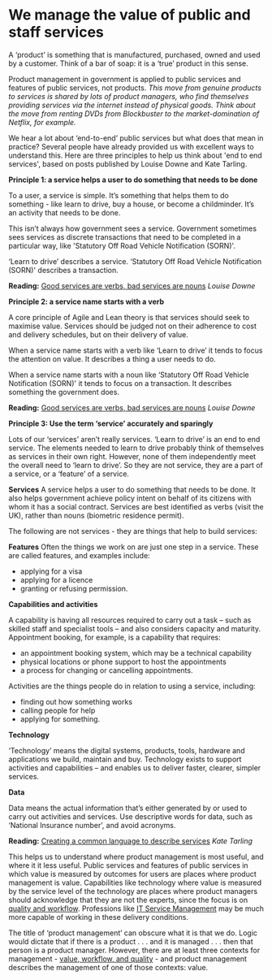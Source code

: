 # We manage the value of public and staff services

A ‘product’ is something that is manufactured, purchased, owned and used by a customer. Think of a bar of soap: it is a ‘true’ product in this sense. 

Product management in government is applied to public services and features of public services, not products. *This move from genuine products to services is shared by lots of product managers, who find themselves providing services via the internet instead of physical goods. Think about the move from renting DVDs from Blockbuster to the market-domination of Netflix, for example.*

We hear a lot about ‘end-to-end’ public services but what does that mean in practice? Several people have already provided us with excellent ways to understand this. Here are three principles to help us think about 'end to end services', based on posts published by Louise Downe and Kate Tarling.

**Principle 1: a service helps a user to do something that needs to be done**

To a user, a service is simple. It’s something that helps them to do something - like learn to drive, buy a house, or become a childminder. It’s an activity that needs to be done.

This isn’t always how government sees a service. Government sometimes sees services as discrete transactions that need to be completed in a particular way, like 'Statutory Off Road Vehicle Notification (SORN)'.

‘Learn to drive’ describes a service.
‘Statutory Off Road Vehicle Notification (SORN)' describes a transaction.

**Reading:** [Good services are verbs, bad services are nouns](https://designnotes.blog.gov.uk/2015/06/22/good-services-are-verbs-2/) *Louise Downe*

**Principle 2: a service name starts with a verb**

A core principle of Agile and Lean theory is that services should seek to maximise value. Services should be judged not on their adherence to cost and delivery schedules, but on their delivery of value.

When a service name starts with a verb like ‘Learn to drive’ it tends to focus the attention on value. It describes a thing a user needs to do.

When a service name starts with a noun like ‘Statutory Off Road Vehicle Notification (SORN)' it tends to focus on a transaction. It describes something the government does.

**Reading:** [Good services are verbs, bad services are nouns](https://designnotes.blog.gov.uk/2015/06/22/good-services-are-verbs-2/) *Louise Downe*

**Principle 3: Use the term ‘service’ accurately and sparingly**

Lots of our ‘services’ aren’t really services.
‘Learn to drive’ is an end to end service.
The elements needed to learn to drive probably think of themselves as services in their own right. However, none of them independently meet the overall need to ‘learn to drive’. So they are not service, they are a part of a service, or a ‘feature’ of a service.

**Services**
A service helps a user to do something that needs to be done. It also helps government achieve policy intent on behalf of its citizens with whom it has a social contract. Services are best identified as verbs (visit the UK), rather than nouns (biometric residence permit). 

The following are not services - they are things that help to build services:

**Features**
Often the things we work on are just one step in a service. These are called features, and examples include: 

- applying for a visa 
- applying for a licence 
- granting or refusing permission.

**Capabilities and activities**

A capability is having all resources required to carry out a task – such as skilled staff and specialist tools – and also considers capacity and maturity. Appointment booking, for example, is a capability that requires: 

- an appointment booking system, which may be a technical capability 
- physical locations or phone support to host the appointments 
- a process for changing or cancelling appointments.

Activities are the things people do in relation to using a service, including: 

- finding out how something works 
- calling people for help 
- applying for something.

**Technology**

‘Technology’ means the digital systems, products, tools, hardware and applications we build, maintain and buy. Technology exists to support activities and capabilities – and enables us to deliver faster, clearer, simpler services.

**Data**

Data means the actual information that’s either generated by or used to carry out activities and services. Use descriptive words for data, such as ‘National Insurance number’, and avoid acronyms.

**Reading:** [Creating a common language to describe services](https://hodigital.blog.gov.uk/2016/12/21/creating-a-common-language-to-describe-services/) *Kate Tarling*

This helps us to understand where product management is most useful, and where it it less useful. Public services and features of public services in which value is measured by outcomes for users are places where product management is value. Capabilities like technology where value is measured by the service level of the technology are places where product managers should acknowledge that they are not the experts, since the focus is on [quality and workflow](../product-management-handbook/value). Professions like [IT Service Management](https://www.gov.uk/government/collections/digital-data-and-technology-profession-capability-framework#it-operations:-it-service-manager) may be much more capable of working in these delivery conditions. 

The title of ‘product management’ can obscure what it is that we do. Logic would dictate that if there is a product . . . and it is managed . . . then that person is a product manager. However, there are at least three contexts for management - [value, workflow, and quality](../product-management-handbook/value) - and product management describes the management of one of those contexts: value.

